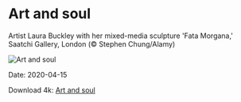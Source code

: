 # Art and soul

Artist Laura Buckley with her mixed-media sculpture 'Fata Morgana,' Saatchi Gallery, London (© Stephen Chung/Alamy)

![Art and soul](https://bing.com/th?id=OHR.FataMorgana_EN-US6912310006_UHD.jpg&rf=LaDigue_UHD.jpg&pid=hp&w=1024&h=576)

Date: 2020-04-15

Download 4k: [Art and soul](https://bing.com/th?id=OHR.FataMorgana_EN-US6912310006_UHD.jpg&rf=LaDigue_UHD.jpg&pid=hp&w=3840&h=2160)

